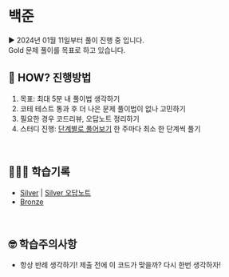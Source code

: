 # 백준

▶️ 2024년 01월 11일부터 풀이 진행 중 입니다. <br/> Gold 문제 풀이를 목표로 하고 있습니다.

## 🤔 HOW? 진행방법

1. 목표: 최대 5분 내 풀이법 생각하기
2. 코테 테스트 통과 후 더 나은 문제 풀이법이 없나 고민하기
3. 필요한 경우 코드리뷰, 오답노트 정리하기
4. 스터디 진행: [단계별로 풀어보기](https://www.acmicpc.net/step) 한 주마다 최소 한 단계씩 풀기

<br/>

## 👩🏻‍💻 학습기록

- [Silver](/백준/Silver/) | [Silver 오답노트](/백준/Silver/README.md)
- [Bronze](/백준/Bronze/)

<br/>

## 🤓 학습주의사항

- 항상 반례 생각하기! 제출 전에 이 코드가 맞을까? 다시 한번 생각하자!
